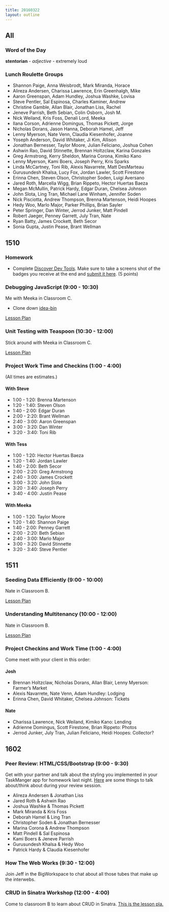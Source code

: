 ```yaml
---
title: 20160322
layout: outline
---
```


## All

### Word of the Day

**stentorian** - *adjective* - extremely loud

### Lunch Roulette Groups


* Shannon Paige, Anna Weisbrodt, Mark Miranda, Horace
* Alireza Andersen, Charissa Lawrence, Erin Greenhalgh, Mike
* Aaron Greenspan, Adam Hundley, Joshua Washke, Lovisa
* Steve Pentler, Sal Espinosa, Charles Kaminer, Andrew
* Christine Gamble, Allan Blair, Jonathan Liss, Rachel
* Jeneve Parrish, Beth Sebian, Colin Osborn, Josh M.
* Nick Weiland, Kris Foss, Denali Lord, Meeka
* Ilana Corson, Adrienne Domingus, Thomas Pickett, Jorge
* Nicholas Dorans, Jason Hanna, Deborah Hamel, Jeff
* Lenny Myerson, Nate Venn, Claudia Kiesenhofer, Joanne
* Yoseph Anderson, David Whitaker, Ji Kim, Allison
* Jonathan Bernesser, Taylor Moore, Julian Feliciano, Joshua Cohen
* Ashwin Rao, David Stinnette, Brennan Holtzclaw, Karina Gonzales
* Greg Armstrong, Kerry Sheldon, Marina Corona, Kimiko Kano
* Lenny Myerson, Kami Boers, Joseph Perry, Kris Sparks
* Linda McCartney, Toni Rib, Alexis Navarrete, Matt DesMarteau
* Gurusundesh Khalsa, Lucy Fox, Jordan Lawler, Scott Firestone
* Erinna Chen, Steven Olson, Christopher Soden, Luigi Aversano
* Jared Roth, Marcella Wigg, Brian Rippeto, Hector Huertas Baeza
* Megan McMullin, Patrick Hardy, Edgar Duran, Chelsea Johnson
* John Slota, Ling Tran, Michael Lane Winham, Jennifer Soden
* Nick Pisciotta, Andrew Thompson, Brenna Martenson, Heidi Hoopes
* Hedy Woo, Marlo Major, Parker Phillips, Brian Sayler
* Peter Springer, Dan Winter, Jerrod Junker, Matt Pindell
* Robert Jaeger, Penney Garrett, July Tran, Nate
* Ryan Batty, James Crockett, Beth Secor
* Sonia Gupta, Justin Pease, Brant Wellman


## 1510

### Homework
- Complete [Discover Dev Tools](http://discover-devtools.codeschool.com/). Make sure to take a screens shot of the badges you receive at the end and [submit it here](https://github.com/turingschool/ruby-submissions/tree/master/1510/module_4_assignments/dev-tools-homework). (5 points)

### Debugging JavaScript (9:00 - 10:30)

Me with Meeka in Classroom C.

- Clone down [idea-bin](https://github.com/turingschool-examples/idea-bin)

[Lesson Plan](https://github.com/turingschool/lesson_plans/blob/master/ruby_04-apis_and_scalability/debugging_javascript.markdown)

### Unit Testing with Teaspoon (10:30 - 12:00)

Stick around with Meeka in Classroom C.

[Lesson Plan](https://github.com/turingschool/lesson_plans/blob/master/ruby_04-apis_and_scalability/testing_javascript_in_rails.markdown)

### Project Work Time and Checkins (1:00 - 4:00)

(All times are estimates.)

#### With Steve

- 1:00 - 1:20: Brenna Martenson
- 1:20 - 1:40: Steven Olson
- 1:40 - 2:00: Edgar Duran
- 2:00 - 2:20: Brant Wellman
- 2:40 - 3:00: Aaron Greenspan
- 3:00 - 3:20: Dan Winter
- 3:20 - 3:40: Toni Rib

#### With Tess

- 1:00 - 1:20: Hector Huertas Baeza
- 1:20 - 1:40: Jordan Lawler
- 1:40 - 2:00: Beth Secor
- 2:00 - 2:20: Greg Armstrong
- 2:40 - 3:00: James Crockett
- 3:00 - 3:20: John Slota
- 3:20 - 3:40: Joseph Perry
- 3:40 - 4:00: Justin Pease

#### With Meeka

- 1:00 - 1:20: Taylor Moore
- 1:20 - 1:40: Shannon Paige
- 1:40 - 2:00: Penney Garrett
- 2:00 - 2:20: Beth Sebian
- 2:40 - 3:00: Marlo Major
- 3:00 - 3:20: David Stinnette
- 3:20 - 3:40: Steve Pentler

## 1511


### Seeding Data Efficiently (9:00 - 10:00)

Nate in Classroom B.

[Lesson Plan](https://github.com/turingschool/lesson_plans/blob/master/ruby_03-professional_rails_applications/seeding_data_efficiently.md)

### Understanding Multitenancy (10:00 - 12:00)

Nate in Classroom B.

[Lesson Plan](https://github.com/turingschool/lesson_plans/blob/master/ruby_03-professional_rails_applications/understanding_multitenancy.md)


### Project Checkins and Work Time (1:00 - 4:00)

Come meet with your client in this order:

#### Josh

- Brennan Holtzclaw, Nicholas Dorans, Allan Blair, Lenny Myerson: Farmer’s Market
- Alexis Navarrete, Nate Venn, Adam Hundley: Lodging
- Erinna Chen, David Whitaker, Chelsea Johnson: Tickets

#### Nate

- Charissa Lawrence, Nick Weiland, Kimiko Kano: Lending
- Adrienne Domingus, Scott Firestone, Brian Rippeto: Photos
- Jerrod Junker, July Tran, Julian Feliciano, Heidi Hoopes: Collector?


## 1602

### Peer Review: HTML/CSS/Bootstrap (9:00 - 9:30)

Get with your partner and talk about the styling you implemented in your TaskManger app for homework last night. [Here](https://gist.github.com/Carmer/52b20bbe29d89dfa3f00) are some things to talk about/think about during your review session.

* Alireza Andersen & Jonathan Liss
* Jared Roth & Ashwin Rao
* Joshua Washke & Thomas Pickett
* Mark Miranda & Kris Foss
* Deborah Hamel & Ling Tran
* Christopher Soden & Jonathan Bernesser
* Marina Corona & Andrew Thompson
* Matt Pindell & Sal Espinosa
* Kami Boers & Jeneve Parrish
* Gurusundesh Khalsa & Hedy Woo
* Patrick Hardy & Claudia Kiesenhofer



### How The Web Works (9:30 - 12:00)

Join Jeff in the BigWorkspace to chat about all those tubes that make up the interwebs.

### CRUD in Sinatra Workshop (12:00 - 4:00)

Come to classroom B to learn about CRUD in Sinatra. [This is the lesson pla.](https://github.com/turingschool/lesson_plans/blob/master/ruby_02-web_applications_with_ruby/crud_sinatra.markdown)
